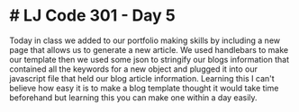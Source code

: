 <h1> # LJ Code 301 - Day 5 </h1>
Today in class we added to our portfolio making skills by including a new page that allows us to generate a new article. We used handlebars to make our template then we used some json to stringify our blogs information that contained all the keywords for a new object and plugged it into our javascript file that held our blog article information. Learning this I can't believe how easy it is to make a blog template thought it would take time beforehand but learning this you can make one within a day easily. 
